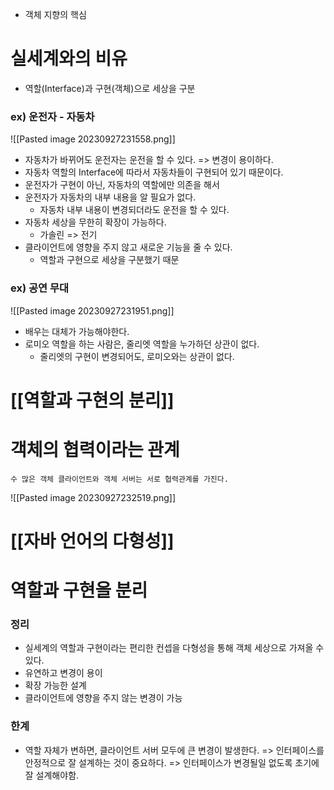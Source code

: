 - 객체 지향의 핵심

# 실세계와의 비유
- 역할(Interface)과 구현(객체)으로 세상을 구분

### ex) 운전자 - 자동차
![[Pasted image 20230927231558.png]]
- 자동차가 바뀌어도 운전자는 운전을 할 수 있다.
=> 변경이 용이하다.
- 자동차 역할의 Interface에 따라서 자동차들이 구현되어 있기 때문이다.
- 운전자가 구현이 아닌, 자동차의 역할에만 의존을 해서
- 운전자가 자동차의 내부 내용을 알 필요가 없다.
	- 자동차 내부 내용이 변경되더라도 운전을 할 수 있다.
- 자동차 세상을 무한히 확장이 가능하다.
	- 가솔린 => 전기
- 클라이언트에 영향을 주지 않고 새로운 기능을 줄 수 있다.
	- 역할과 구현으로 세상을 구분했기 때문

### ex) 공연 무대
![[Pasted image 20230927231951.png]]

- 배우는 대체가 가능해야한다.
- 로미오 역할을 하는 사람은, 줄리엣 역할을 누가하던 상관이 없다. 
	- 줄리엣의 구현이 변경되어도, 로미오와는 상관이 없다.


# [[역할과 구현의 분리]]

# 객체의 협력이라는 관계
	수 많은 객체 클라이언트와 객체 서버는 서로 협력관계를 가진다.

![[Pasted image 20230927232519.png]]

# [[자바 언어의 다형성]]

# 역할과 구현을 분리
### 정리
- 실세계의 역할과 구현이라는 편리한 컨셉을 다형성을 통해 객체 세상으로 가져올 수 있다.
- 유연하고 변경이 용이
- 확장 가능한 설계
- 클라이언트에 영향을 주지 않는 변경이 가능

### 한계
- 역할 자체가 변하면, 클라이언트 서버 모두에 큰 변경이 발생한다.
=> 인터페이스를 안정적으로 잘 설계하는 것이 중요하다.
=> 인터페이스가 변경될일 없도록 초기에 잘 설계해야함.
